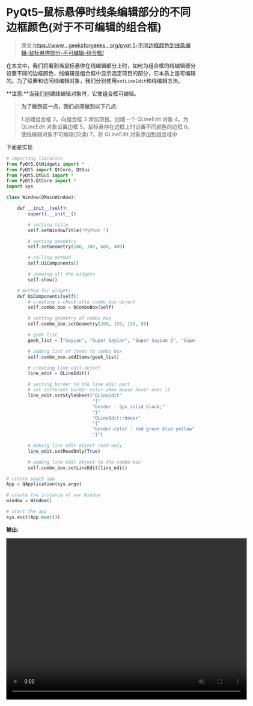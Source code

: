 # PyQt5–鼠标悬停时线条编辑部分的不同边框颜色(对于不可编辑的组合框)

> 原文:[https://www . geeksforgeeks . org/pyqt 5-不同边框颜色到线条编辑-鼠标悬停部分-不可编辑-组合框/](https://www.geeksforgeeks.org/pyqt5-different-border-color-to-lineedit-part-on-mouse-hover-for-non-editable-combobox/)

在本文中，我们将看到当鼠标悬停在线编辑部分上时，如何为组合框的线编辑部分设置不同的边框颜色，线编辑是组合框中显示选定项目的部分，它本质上是可编辑的。为了设置和访问线编辑对象，我们分别使用`setLineEdit`和线编辑方法。

**注意:**当我们创建线编辑对象时，它使组合框可编辑。

> **为了做到这一点，我们必须做到以下几点:**
> 
> 1.创建组合框
> 2。向组合框
> 3 添加项目。创建一个 QLineEdit 对象
> 4。为 QLineEdit 对象设置边框
> 5。鼠标悬停在边框上时设置不同颜色的边框
> 6。使线编辑对象不可编辑(只读)
> 7。将 QLineEdit 对象添加到组合框中

下面是实现

```py
# importing libraries
from PyQt5.QtWidgets import * 
from PyQt5 import QtCore, QtGui
from PyQt5.QtGui import * 
from PyQt5.QtCore import * 
import sys

class Window(QMainWindow):

    def __init__(self):
        super().__init__()

        # setting title
        self.setWindowTitle("Python ")

        # setting geometry
        self.setGeometry(100, 100, 600, 400)

        # calling method
        self.UiComponents()

        # showing all the widgets
        self.show()

    # method for widgets
    def UiComponents(self):
        # creating a check-able combo box object
        self.combo_box = QComboBox(self)

        # setting geometry of combo box
        self.combo_box.setGeometry(200, 150, 150, 80)

        # geek list
        geek_list = ["Sayian", "Super Sayian", "Super Sayian 2", "Super Sayian B"]

        # adding list of items to combo box
        self.combo_box.addItems(geek_list)

        # creating line edit object
        line_edit = QLineEdit()

        # setting border to the line edit part
        # set different border color when mouse hover over it
        line_edit.setStyleSheet("QLineEdit"
                                "{"
                                "border : 5px solid black;"
                                "}"
                                "QLineEdit::hover"
                                "{"
                                "border-color : red green blue yellow"
                                "}")

        # making line edit object read only
        line_edit.setReadOnly(True)

        # adding line edit object to the combo box
        self.combo_box.setLineEdit(line_edit)

# create pyqt5 app
App = QApplication(sys.argv)

# create the instance of our Window
window = Window()

# start the app
sys.exit(App.exec())
```

**输出:**

<video class="wp-video-shortcode" id="video-407333-1" width="640" height="428" preload="metadata" controls=""><source type="video/mp4" src="https://media.geeksforgeeks.org/wp-content/uploads/20200504011009/Python-04-05-2020-01_08_16.mp4?_=1">[https://media.geeksforgeeks.org/wp-content/uploads/20200504011009/Python-04-05-2020-01_08_16.mp4](https://media.geeksforgeeks.org/wp-content/uploads/20200504011009/Python-04-05-2020-01_08_16.mp4)</video>